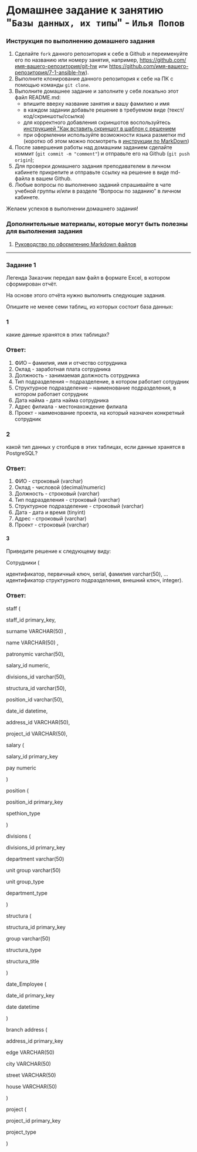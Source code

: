 # Домашнее задание к занятию "`Базы данных, их типы`" - `Илья Попов`


### Инструкция по выполнению домашнего задания

   1. Сделайте `fork` данного репозитория к себе в Github и переименуйте его по названию или номеру занятия, например, https://github.com/имя-вашего-репозитория/git-hw или  https://github.com/имя-вашего-репозитория/7-1-ansible-hw).
   2. Выполните клонирование данного репозитория к себе на ПК с помощью команды `git clone`.
   3. Выполните домашнее задание и заполните у себя локально этот файл README.md:
      - впишите вверху название занятия и вашу фамилию и имя
      - в каждом задании добавьте решение в требуемом виде (текст/код/скриншоты/ссылка)
      - для корректного добавления скриншотов воспользуйтесь [инструкцией "Как вставить скриншот в шаблон с решением](https://github.com/netology-code/sys-pattern-homework/blob/main/screen-instruction.md)
      - при оформлении используйте возможности языка разметки md (коротко об этом можно посмотреть в [инструкции  по MarkDown](https://github.com/netology-code/sys-pattern-homework/blob/main/md-instruction.md))
   4. После завершения работы над домашним заданием сделайте коммит (`git commit -m "comment"`) и отправьте его на Github (`git push origin`);
   5. Для проверки домашнего задания преподавателем в личном кабинете прикрепите и отправьте ссылку на решение в виде md-файла в вашем Github.
   6. Любые вопросы по выполнению заданий спрашивайте в чате учебной группы и/или в разделе “Вопросы по заданию” в личном кабинете.
   
Желаем успехов в выполнении домашнего задания!
   
### Дополнительные материалы, которые могут быть полезны для выполнения задания

1. [Руководство по оформлению Markdown файлов](https://gist.github.com/Jekins/2bf2d0638163f1294637#Code)

---

### Задание 1

Легенда
Заказчик передал вам файл в формате Excel, в котором сформирован отчёт.

На основе этого отчёта нужно выполнить следующие задания.

Опишите не менее семи таблиц, из которых состоит база данных:
### 1
какие данные хранятся в этих таблицах?

### Ответ:
1. ФИО – фамилия, имя и отчество сотрудника
2. Оклад - заработная плата сотрудника
3. Должность - занимаемая должность сотрудника
4. Тип подразделения – подразделение, в котором работает сотрудник
5. Структурное подразделение – наименование подразделения, в котором работает сотрудник
6. Дата найма - дата найма сотрудника
7. Адрес филиала - местонахождение филиала
8. Проект - наименование проекта, на который назначен конкретный сотрудник


### 2 
какой тип данных у столбцов в этих таблицах, если данные хранятся в PostgreSQL?

### Ответ:

1. ФИО - строковый (varchar)
2. Оклад - числовой (decimal/numeric)
3. Должность - строковый (varchar)
4. Тип подразделения - строковый (varchar)
5. Структурное подразделение - строковый (varchar)
6. Дата - дата и время (tinyint)
7. Адрес - строковый (varchar)
8. Проект - строковый (varchar)


#### 3
Приведите решение к следующему виду:

Сотрудники (

идентификатор, первичный ключ, serial,
фамилия varchar(50),
...
идентификатор структурного подразделения, внешний ключ, integer).

### Ответ:

staff (

staff_id primary_key,

surname VARCHAR(50) ,

name VARCHAR(50) ,

patronymic varchar(50),

salary_id numeric,

divisions_id varchar(50),

structura_id varchar(50),

position_id varchar(50),

date_id datetime,

address_id VARCHAR(50),

project_id VARCHAR(50),


salary (

salary_id primary_key

pay numeric

)


position (

position_id primary_key

spethion_type

)


divisions (

divisions_id primary_key

department varchar(50)

unit group varchar(50)

unit group_type

department_type

)


structura (

structura_id primary_key

group varchar(50)

structura_type

structura_title

)


date_Employee (

date_id primary_key

date datetime

)


branch address (

address_id primary_key

edge VARCHAR(50)

city VARCHAR(50)

street VARCHAR(50)

house VARCHAR(50)

)


project (

project_id primary_key

project_type

)








